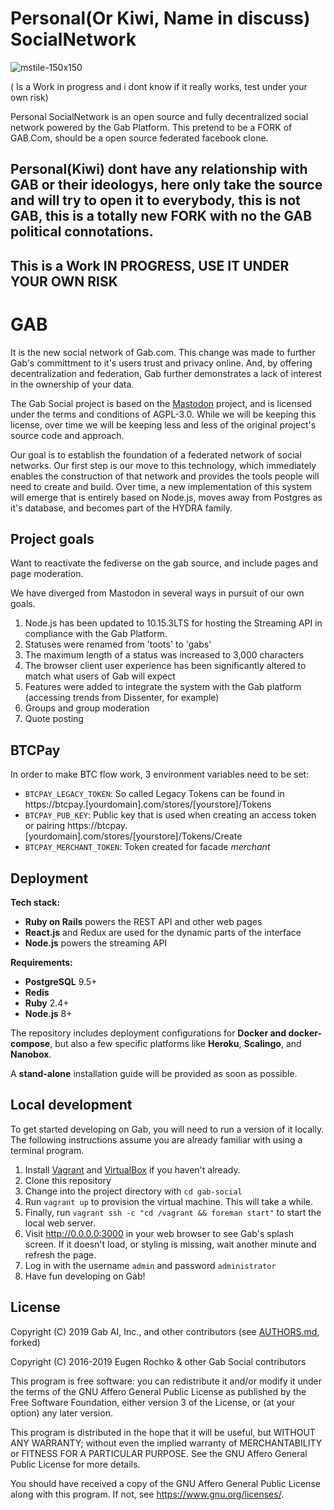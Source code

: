 # Personal(Or Kiwi, Name in discuss) SocialNetwork
![mstile-150x150](https://user-images.githubusercontent.com/12539219/152756059-b01479a8-f6c6-4d30-9e0c-dcda646cab39.png)

( Is a Work in progress and i dont know if it really works, test under your own risk)


Personal SocialNetwork is an open source and fully decentralized social network powered by the Gab Platform. This pretend to be a FORK of GAB.Com, should be a open source federated facebook clone.

## Personal(Kiwi) dont have any relationship with GAB or their ideologys, here only take the source and will try to open it to everybody, this is not GAB, this is a totally new FORK with no the GAB political connotations.

## This is a Work IN PROGRESS, USE IT UNDER YOUR OWN RISK

# GAB

It is the new social network of Gab.com. This change was made to further Gab's committment to it's users trust and privacy online. And, by offering decentralization and federation, Gab further demonstrates a lack of interest in the ownership of your data.

The Gab Social project is based on the [Mastodon](https://github.com/tootsuite/mastodon) project, and is licensed under the terms and conditions of AGPL-3.0. While we will be keeping this license, over time we will be keeping less and less of the original project's source code and approach.

Our goal is to establish the foundation of a federated network of social networks. Our first step is our move to this technology, which immediately enables the construction of that network and provides the tools people will need to create and build. Over time, a new implementation of this system will emerge that is entirely based on Node.js, moves away from Postgres as it's database, and becomes part of the HYDRA family.

## Project goals

Want to reactivate the fediverse on the gab source, and include pages and page moderation.


We have diverged from Mastodon in several ways in pursuit of our own goals.

1. Node.js has been updated to 10.15.3LTS for hosting the Streaming API in compliance with the Gab Platform.
1. Statuses were renamed from 'toots' to 'gabs'
1. The maximum length of a status was increased to 3,000 characters
1. The browser client user experience has been significantly altered to match what users of Gab will expect
1. Features were added to integrate the system with the Gab platform (accessing trends from Dissenter, for example)
1. Groups and group moderation
1. Quote posting

## BTCPay
In order to make BTC flow work, 3 environment variables need to be set:

- `BTCPAY_LEGACY_TOKEN`: So called Legacy Tokens can be found in https://btcpay.[yourdomain].com/stores/[yourstore]/Tokens
- `BTCPAY_PUB_KEY`: Public key that is used when creating an access token or pairing https://btcpay.[yourdomain].com/stores/[yourstore]/Tokens/Create
- `BTCPAY_MERCHANT_TOKEN`: Token created for facade *merchant*

## Deployment

**Tech stack:**

- **Ruby on Rails** powers the REST API and other web pages
- **React.js** and Redux are used for the dynamic parts of the interface
- **Node.js** powers the streaming API

**Requirements:**

- **PostgreSQL** 9.5+
- **Redis**
- **Ruby** 2.4+
- **Node.js** 8+

The repository includes deployment configurations for **Docker and docker-compose**, but also a few specific platforms like **Heroku**, **Scalingo**, and **Nanobox**.

A **stand-alone** installation guide will be provided as soon as possible.

## Local development

To get started developing on Gab, you will need to run a version of it locally.
The following instructions assume you are already familiar with using a terminal program.

1. Install [Vagrant](https://www.vagrantup.com/) and [VirtualBox](https://www.virtualbox.org/) if you haven't already.
2. Clone this repository
3. Change into the project directory with `cd gab-social`
4. Run `vagrant up` to provision the virtual machine. This will take a while.
5. Finally, run `vagrant ssh -c "cd /vagrant && foreman start"` to start the local web server.
6. Visit http://0.0.0.0:3000 in your web browser to see Gab's splash screen. If it doesn't load, or styling is missing, wait another minute and refresh the page.
7. Log in with the username `admin` and password `administrator`
8. Have fun developing on Gab!

## License

Copyright (C) 2019 Gab AI, Inc., and other contributors (see [AUTHORS.md](AUTHORS.md), forked)

Copyright (C) 2016-2019 Eugen Rochko & other Gab Social contributors

This program is free software: you can redistribute it and/or modify it under the terms of the GNU Affero General Public License as published by the Free Software Foundation, either version 3 of the License, or (at your option) any later version.

This program is distributed in the hope that it will be useful, but WITHOUT ANY WARRANTY; without even the implied warranty of MERCHANTABILITY or FITNESS FOR A PARTICULAR PURPOSE. See the GNU Affero General Public License for more details.

You should have received a copy of the GNU Affero General Public License along with this program. If not, see <https://www.gnu.org/licenses/>.
